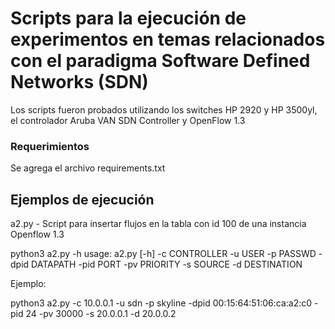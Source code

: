 # Scripts para la ejecución de experimentos en temas relacionados con el paradigma Software Defined Networks (SDN)

Los scripts fueron probados utilizando los switches HP 2920 y HP 3500yl, el controlador Aruba VAN SDN Controller y OpenFlow 1.3


### Requerimientos

Se agrega el archivo requirements.txt

## Ejemplos de ejecución

a2.py - Script para insertar flujos en la tabla con id 100 de una instancia Openflow 1.3

python3 a2.py -h
usage: a2.py [-h] -c CONTROLLER -u USER -p PASSWD -dpid DATAPATH -pid PORT -pv
             PRIORITY -s SOURCE -d DESTINATION

Ejemplo:

python3 a2.py -c 10.0.0.1 -u sdn -p skyline -dpid 00:15:64:51:06:ca:a2:c0 -pid 24 -pv 30000 -s 20.0.0.1 -d 20.0.0.2







